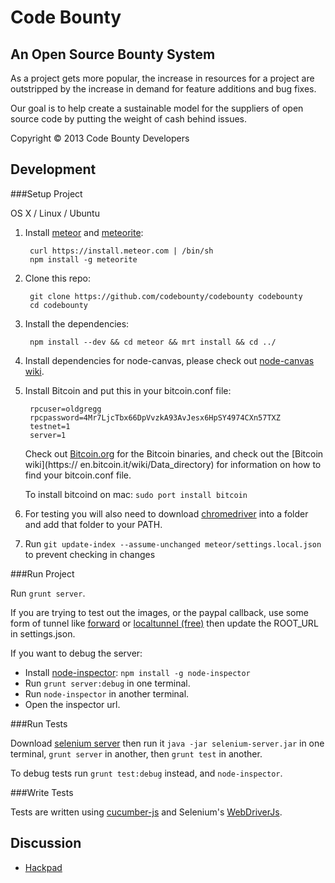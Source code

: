 Code Bounty
===========

An Open Source Bounty System
----------------------------

As a project gets more popular, the increase in resources for a project are outstripped by the increase in demand for feature additions and bug fixes.

Our goal is to help create a sustainable model for the suppliers of open source code by putting the weight of cash behind issues.

Copyright © 2013 Code Bounty Developers

Development
-----------
###Setup Project

OS X / Linux / Ubuntu

1. Install [meteor](http://docs.meteor.com/#quickstart) and [meteorite](http://oortcloud.github.com/meteorite/):

        curl https://install.meteor.com | /bin/sh
		npm install -g meteorite

2. Clone this repo:

		git clone https://github.com/codebounty/codebounty codebounty
		cd codebounty

3. Install the dependencies:

		npm install --dev && cd meteor && mrt install && cd ../

4. Install dependencies for node-canvas, please check out [node-canvas wiki](https://github.com/LearnBoost/node-canvas/wiki).

5. Install Bitcoin and put this in your bitcoin.conf file:

        rpcuser=oldgregg
        rpcpassword=4Mr7LjcTbx66DpVvzkA93AvJesx6HpSY4974CXn57TXZ
        testnet=1
        server=1

	Check out [Bitcoin.org](http://bitcoin.org/en/download) for the Bitcoin binaries, and check out the [Bitcoin wiki](https://	en.bitcoin.it/wiki/Data_directory) for information on how to find 	your bitcoin.conf file.

	To install bitcoind on mac: `sudo port install bitcoin`

6. For testing you will also need to download [chromedriver](https://code.google.com/p/chromedriver/downloads/list) into a folder and add that folder to your PATH.

7. Run `git update-index --assume-unchanged meteor/settings.local.json` to prevent checking in changes

###Run Project

Run `grunt server`.

If you are trying to test out the images, or the paypal callback, use some form of tunnel like [forward](https://forwardhq.com/) or [localtunnel (free)](https://github.com/progrium/localtunnel#localtunnel-v2-beta) then update the ROOT_URL in settings.json.

If you want to debug the server:

- Install [node-inspector](https://github.com/dannycoates/node-inspector): `npm install -g node-inspector`
- Run `grunt server:debug` in one terminal.
- Run `node-inspector` in another terminal.
- Open the inspector url.

###Run Tests

Download [selenium server](http://docs.seleniumhq.org/download/) then run it `java -jar selenium-server.jar` in one terminal, `grunt server` in another, then `grunt test` in another.

To debug tests run `grunt test:debug` instead, and `node-inspector`.

###Write Tests

Tests are written using [cucumber-js](https://github.com/cucumber/cucumber-js) and Selenium's [WebDriverJs](https://code.google.com/p/selenium/wiki/WebDriverJs).

Discussion
-----------

- [Hackpad](https://codebounty.hackpad.com)
